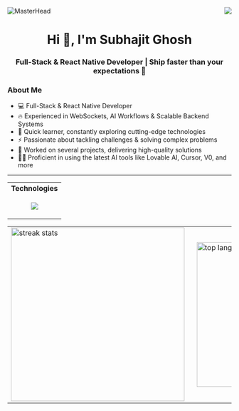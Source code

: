 ![MasterHead](https://repository-images.githubusercontent.com/588181932/e36ec678-7984-4cdd-8e4c-a3932772ff8e)
<img align="right" src="https://visitor-badge.laobi.icu/badge?page_id=santanu4246.santanu4246" />

<h1 align="center">Hi 👋, I'm Subhajit Ghosh</h1>
<h3 align="center">Full-Stack & React Native Developer | Ship faster than your expectations 🚀</h3>

### About Me  
- 💻 Full-Stack & React Native Developer  
- 🔥 Experienced in WebSockets, AI Workflows & Scalable Backend Systems  
- 🎯 Quick learner, constantly exploring cutting-edge technologies  
- ⚡ Passionate about tackling challenges & solving complex problems  
- 🚀 Worked on several projects, delivering high-quality solutions
- 🧑‍💻 Proficient in using the latest AI tools like Lovable AI, Cursor, V0, and more

</div>

<p align="center">     </p>
<hr/>

<div align="center">
  <table style="width: 100%;">
  <tr><td><strong >Technologies</strong></td></tr>
  <tr>
    <td>
      <p align="center">
        <a href="https://skillicons.dev">
<img src="https://skillicons.dev/icons?i=vite,html,css,javascript,react,tailwind,nodejs,express,prisma,mongodb,postgres,redis,firebase,supabase,aws,gcp,nginx,docker,postman,npm,pnpm,vscode,vim,replit,notion,androidstudio,ubuntu,bash,python,java,cpp,c,git,vercel" />
        </a>
      </p>
    </td>
  </tr>
</table>
</div>





<div align="center">
  <table>
    <tr>
      <td style="padding-right: 20px;">
        <img width=390 src="https://github-readme-streak-stats-salesp07.vercel.app/?user=subhajitorrin&count_private=true&theme=react&border_radius=10" alt="streak stats"/>
      </td>
      <td>
        <img width=325 src="https://github-readme-stats-salesp07.vercel.app/api/top-langs/?username=subhajitorrin&hide=HTML&langs_count=8&layout=compact&theme=react&border_radius=10&size_weight=0.5&count_weight=0.5&exclude_repo=github-readme-stats" alt="top langs"/>
      </td>
    </tr>
  </table>
</div>


